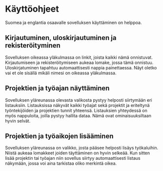 # Käyttöohjeet

Suomea ja englantia osaavalle sovelluksen käyttäminen on helppoa.

## Kirjautuminen, uloskirjautuminen ja rekisteröityminen

Sovelluksen oikeassa yläkulmassa on linkit, joista kaikki nämä onnistuvat. Kirjautumiseen ja rekisteröitymiseen aukeaa lomake, jossa tämä onnistuu. Uloskirjatuminen tapahtuu automaattisesti nappia painettaessa.
Näyt oletko vai et ole sisällä mikäli nimesi on oikeassa yläkulmassa.

## Projektien ja työajan näyttäminen

Sovelluksen yläreunassa olevasta valikosta pystyy helposti siirtymään eri listauksiin. Listauksissa näkyvät kaikki työajat sekä projektit ja eriteltynä työntekijöiden ja projektien tunnit yhteensä. 
Listauksien yhteydessä on myös nappuloita, joilla pystyy hallita dataa. Nämä ovat ominaisuuksiltaan hyvin selvät.

## Projektien ja työaikojen lisääminen

Sovelluksen yläreunassa on valikko, josta pääsee helposti lisäys työkaluihin. Niistä aukeaa lomakkeet joiden täyttäminen on hyvin selkeää. Kun sitten lisää projektin tai työajan niin sovellus siirtyy 
automaattisesti listaus näkymään, jossa voi aina tarkistaa oliko merkintä oikea.

